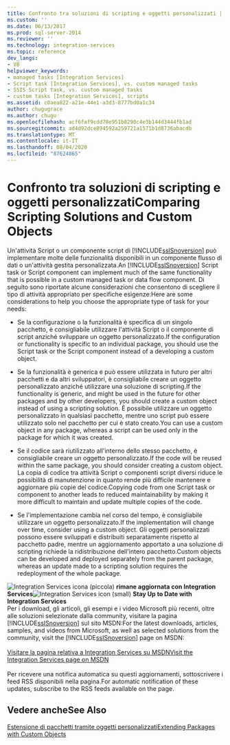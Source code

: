 ```yaml
---
title: Confronto tra soluzioni di scripting e oggetti personalizzati | Microsoft Docs
ms.custom: ''
ms.date: 06/13/2017
ms.prod: sql-server-2014
ms.reviewer: ''
ms.technology: integration-services
ms.topic: reference
dev_langs:
- VB
helpviewer_keywords:
- managed tasks [Integration Services]
- Script task [Integration Services], vs. custom managed tasks
- SSIS Script task, vs. custom managed tasks
- custom tasks [Integration Services], scripts
ms.assetid: c0aea822-a21e-44e1-a3d3-8777bd0a1c34
author: chugugrace
ms.author: chugu
ms.openlocfilehash: acf6faf9cdd78e951b8298c4e3b144d3444fb1ad
ms.sourcegitcommit: ad4d92dce894592a259721a1571b1d8736abacdb
ms.translationtype: MT
ms.contentlocale: it-IT
ms.lasthandoff: 08/04/2020
ms.locfileid: "87624865"
---
```

# <a name="comparing-scripting-solutions-and-custom-objects"></a><span data-ttu-id="d6b33-102">Confronto tra soluzioni di scripting e oggetti personalizzati</span><span class="sxs-lookup"><span data-stu-id="d6b33-102">Comparing Scripting Solutions and Custom Objects</span></span>
  <span data-ttu-id="d6b33-103">Un'attività Script o un componente script di [!INCLUDE[ssISnoversion](../../includes/ssisnoversion-md.md)] può implementare molte delle funzionalità disponibili in un componente flusso di dati o un'attività gestita personalizzata.</span><span class="sxs-lookup"><span data-stu-id="d6b33-103">An [!INCLUDE[ssISnoversion](../../includes/ssisnoversion-md.md)] Script task or Script component can implement much of the same functionality that is possible in a custom managed task or data flow component.</span></span> <span data-ttu-id="d6b33-104">Di seguito sono riportate alcune considerazioni che consentono di scegliere il tipo di attività appropriato per specifiche esigenze:</span><span class="sxs-lookup"><span data-stu-id="d6b33-104">Here are some considerations to help you choose the appropriate type of task for your needs:</span></span>  
  
-   <span data-ttu-id="d6b33-105">Se la configurazione o la funzionalità è specifica di un singolo pacchetto, è consigliabile utilizzare l'attività Script o il componente di script anziché sviluppare un oggetto personalizzato.</span><span class="sxs-lookup"><span data-stu-id="d6b33-105">If the configuration or functionality is specific to an individual package, you should use the Script task or the Script component instead of a developing a custom object.</span></span>  
  
-   <span data-ttu-id="d6b33-106">Se la funzionalità è generica e può essere utilizzata in futuro per altri pacchetti e da altri sviluppatori, è consigliabile creare un oggetto personalizzato anziché utilizzare una soluzione di scripting.</span><span class="sxs-lookup"><span data-stu-id="d6b33-106">If the functionality is generic, and might be used in the future for other packages and by other developers, you should create a custom object instead of using a scripting solution.</span></span> <span data-ttu-id="d6b33-107">È possibile utilizzare un oggetto personalizzato in qualsiasi pacchetto, mentre uno script può essere utilizzato solo nel pacchetto per cui è stato creato.</span><span class="sxs-lookup"><span data-stu-id="d6b33-107">You can use a custom object in any package, whereas a script can be used only in the package for which it was created.</span></span>  
  
-   <span data-ttu-id="d6b33-108">Se il codice sarà riutilizzato all'interno dello stesso pacchetto, è consigliabile creare un oggetto personalizzato.</span><span class="sxs-lookup"><span data-stu-id="d6b33-108">If the code will be reused within the same package, you should consider creating a custom object.</span></span> <span data-ttu-id="d6b33-109">La copia di codice tra attività Script o componenti script diversi riduce le possibilità di manutenzione in quanto rende più difficile mantenere e aggiornare più copie del codice.</span><span class="sxs-lookup"><span data-stu-id="d6b33-109">Copying code from one Script task or component to another leads to reduced maintainability by making it more difficult to maintain and update multiple copies of the code.</span></span>  
  
-   <span data-ttu-id="d6b33-110">Se l'implementazione cambia nel corso del tempo, è consigliabile utilizzare un oggetto personalizzato.</span><span class="sxs-lookup"><span data-stu-id="d6b33-110">If the implementation will change over time, consider using a custom object.</span></span> <span data-ttu-id="d6b33-111">Gli oggetti personalizzati possono essere sviluppati e distribuiti separatamente rispetto al pacchetto padre, mentre un aggiornamento apportato a una soluzione di scripting richiede la ridistribuzione dell'intero pacchetto.</span><span class="sxs-lookup"><span data-stu-id="d6b33-111">Custom objects can be developed and deployed separately from the parent package, whereas an update made to a scripting solution requires the redeployment of the whole package.</span></span>  
  
<span data-ttu-id="d6b33-112">![Integration Services icona (piccola)](../media/dts-16.gif "Icona di Integration Services (piccola)")  **rimane aggiornata con Integration Services**</span><span class="sxs-lookup"><span data-stu-id="d6b33-112">![Integration Services icon (small)](../media/dts-16.gif "Integration Services icon (small)")  **Stay Up to Date with Integration Services**</span></span><br /> <span data-ttu-id="d6b33-113">Per i download, gli articoli, gli esempi e i video Microsoft più recenti, oltre alle soluzioni selezionate dalla community, visitare la pagina [!INCLUDE[ssISnoversion](../../includes/ssisnoversion-md.md)] sul sito MSDN:</span><span class="sxs-lookup"><span data-stu-id="d6b33-113">For the latest downloads, articles, samples, and videos from Microsoft, as well as selected solutions from the community, visit the [!INCLUDE[ssISnoversion](../../includes/ssisnoversion-md.md)] page on MSDN:</span></span><br /><br /> [<span data-ttu-id="d6b33-114">Visitare la pagina relativa a Integration Services su MSDN</span><span class="sxs-lookup"><span data-stu-id="d6b33-114">Visit the Integration Services page on MSDN</span></span>](https://go.microsoft.com/fwlink/?LinkId=136655)<br /><br /> <span data-ttu-id="d6b33-115">Per ricevere una notifica automatica su questi aggiornamenti, sottoscrivere i feed RSS disponibili nella pagina.</span><span class="sxs-lookup"><span data-stu-id="d6b33-115">For automatic notification of these updates, subscribe to the RSS feeds available on the page.</span></span>  
  
## <a name="see-also"></a><span data-ttu-id="d6b33-116">Vedere anche</span><span class="sxs-lookup"><span data-stu-id="d6b33-116">See Also</span></span>  
 [<span data-ttu-id="d6b33-117">Estensione di pacchetti tramite oggetti personalizzati</span><span class="sxs-lookup"><span data-stu-id="d6b33-117">Extending Packages with Custom Objects</span></span>](../extending-packages-custom-objects/extending-packages-with-custom-objects.md)  
  
  
